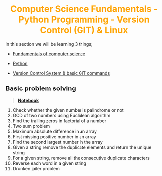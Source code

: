 <h1 align="center" style="color: orange"> Computer Science Fundamentals - Python Programming - Version Control (GIT) & Linux </h1>

In this section we will be learning 3 things;

- [Fundamentals of computer science](./Computer_Science_Fundamentals/Readme.md)

- [Python](./Python_Programming/Readme.md)

- [Version Control System & basic GIT commands](./Version_Control_&_Linux/Linux_commands.md)

## Basic problem solving

> **[Notebook](./ProblemSet.ipynb)**

1. Check whether the given number is palindrome or not
2. GCD of two numbers using Euclidean algorithm
3. Find the trailing zeros in factorial of a number
4. Two sum problem
5. Maximum absolute difference in an array
6. First missing positive number in an array
7. Find the second largest number in the array
8. Given a string remove the duplicate elements and return the unique string
9. For a given string, remove all the consecutive duplicate characters
10. Reverse each word in a given string
11. Drunken jailer problem

